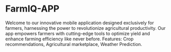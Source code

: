 # FarmIQ-APP
Welcome to our innovative mobile application designed exclusively for farmers, harnessing the power to revolutionize agricultural productivity. Our app empowers farmers with cutting-edge tools to optimize yield and enhance farming efficiency like never before.  Features:  Crop recommendations, Agricultural marketplace, Weather Prediction.
